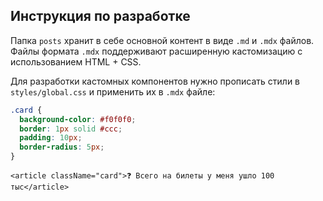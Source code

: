 ## Инструкция по разработке

Папка `posts` хранит в себе основной контент в виде `.md` и `.mdx` файлов. Файлы формата `.mdx` поддерживают расширенную кастомизацию с использованием HTML + CSS.

Для разработки кастомных компонентов нужно прописать стили в `styles/global.css` и применить их в `.mdx` файле:

```globals.css
.card {
  background-color: #f0f0f0;
  border: 1px solid #ccc;
  padding: 10px;
  border-radius: 5px;
}
```

```article.mdx
<article className="card">❓ Всего на билеты у меня ушло 100 тыс</article>
```

